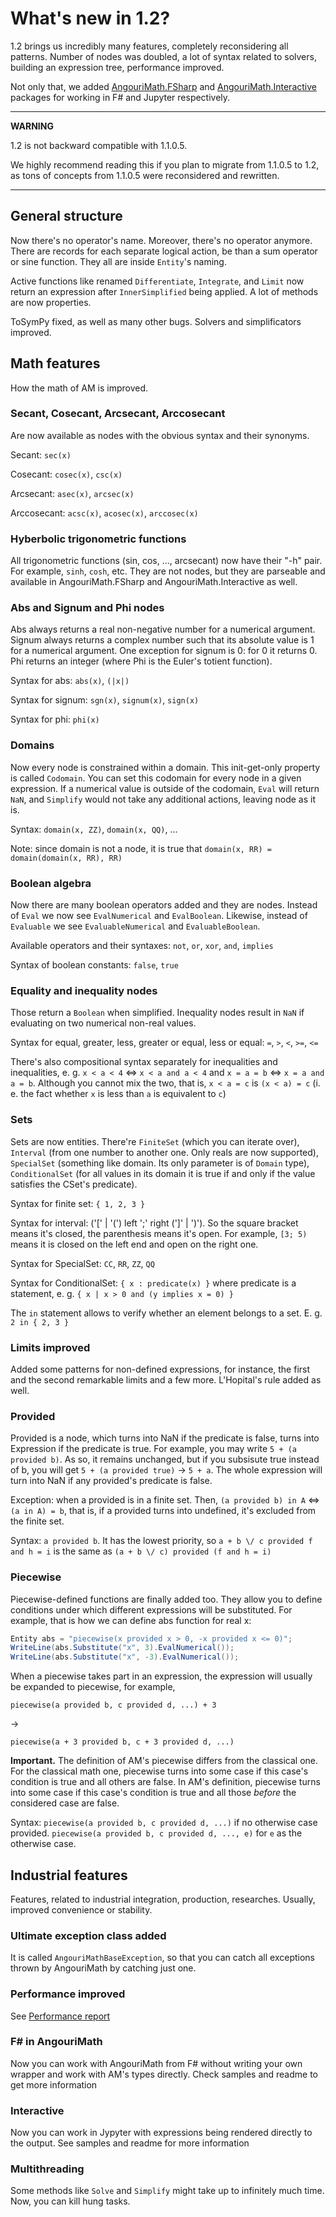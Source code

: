 # What's new in 1.2?

1.2 brings us incredibly many features, completely reconsidering all patterns. Number of nodes was doubled, 
a lot of syntax related to solvers, building an expression tree, performance improved.

Not only that, we added <a href="fsharp">AngouriMath.FSharp</a> and <a href="inter">AngouriMath.Interactive</a> packages for working in F# and Jupyter respectively.

---
**WARNING**

1.2 is not backward compatible with 1.1.0.5.

We highly recommend reading this if you plan to migrate from 1.1.0.5 to 1.2, as tons of concepts from 1.1.0.5
were reconsidered and rewritten.

---

## General structure

Now there's no operator's name. Moreover, there's no operator anymore. There are records for each separate
logical action, be than a sum operator or sine function. They all are inside `Entity`'s naming.

Active functions like renamed `Differentiate`, `Integrate`, and `Limit` now return an expression after `InnerSimplified`
being applied. A lot of methods are now properties.

ToSymPy fixed, as well as many other bugs. Solvers and simplificators improved.

## Math features

How the math of AM is improved.

### Secant, Cosecant, Arcsecant, Arccosecant

Are now available as nodes with the obvious syntax and their synonyms.

Secant: `sec(x)`

Cosecant: `cosec(x)`, `csc(x)`

Arcsecant: `asec(x)`, `arcsec(x)`

Arccosecant: `acsc(x)`, `acosec(x)`, `arccosec(x)`

### Hyberbolic trigonometric functions

All trigonometric functions (sin, cos, ..., arcsecant) now have their "-h" pair. For example, `sinh`, `cosh`, etc.
They are not nodes, but they are parseable and available in AngouriMath.FSharp and AngouriMath.Interactive as well.

### Abs and Signum and Phi nodes

Abs always returns a real non-negative number for a numerical argument. Signum always returns a complex
number such that its absolute value is 1 for a numerical argument. One exception for signum is 0:
for 0 it returns 0. Phi returns an integer (where Phi is the Euler's totient function).

Syntax for abs: `abs(x)`, `(|x|)`

Syntax for signum: `sgn(x)`, `signum(x)`, `sign(x)`

Syntax for phi: `phi(x)`

### Domains

Now every node is constrained within a domain. This init-get-only property is called `Codomain`. You can
set this codomain for every node in a given expression. If a numerical value is outside of the codomain,
`Eval` will return `NaN`, and `Simplify` would not take any additional actions, leaving node as it is.

Syntax: `domain(x, ZZ)`, `domain(x, QQ)`, ...

Note: since domain is not a node, it is true that `domain(x, RR) = domain(domain(x, RR), RR)`

### Boolean algebra

Now there are many boolean operators added and they are nodes. Instead of `Eval` we now see
`EvalNumerical` and `EvalBoolean`. Likewise, instead of `Evaluable` we see `EvaluableNumerical`
and `EvaluableBoolean`.

Available operators and their syntaxes: `not`, `or`, `xor`, `and`, `implies`

Syntax of boolean constants: `false`, `true`

### Equality and inequality nodes

Those return a `Boolean` when simplified. Inequality nodes result in `NaN` if evaluating on two 
numerical non-real values. 

Syntax for equal, greater, less, greater or equal, less or equal: `=`, `>`, `<`, `>=`, `<=`

There's also compositional syntax separately for inequalities and inequalities, e. g.
`x < a < 4` <=> `x < a and a < 4` and `x = a = b` <=> `x = a and a = b`. Although you cannot mix
the two, that is, `x < a = c` is `(x < a) = c` (i. e. the fact whether `x` is less than `a`
is equivalent to `c`)

### Sets

Sets are now entities. There're `FiniteSet` (which you can iterate over), 
`Interval` (from one number to another one. Only reals are now supported),
`SpecialSet` (something like domain. Its only parameter is of `Domain` type),
`ConditionalSet` (for all values in its domain it is true if and only if the
value satisfies the CSet's predicate).

Syntax for finite set: `{ 1, 2, 3 }`

Syntax for interval: ('[' | '(') left ';' right (']' | ')'). So the square bracket means it's closed, 
the parenthesis means it's open. For example, `[3; 5)` means it is closed on the left end and open on 
the right one.

Syntax for SpecialSet: `CC`, `RR`, `ZZ`, `QQ`

Syntax for ConditionalSet: `{ x : predicate(x) }` where predicate is a statement, e. g.
`{ x | x > 0 and (y implies x = 0) }`

The `in` statement allows to verify whether an element belongs to a set. E. g.
`2 in { 2, 3 }`

### Limits improved

Added some patterns for non-defined expressions, for instance, the first and the second
remarkable limits and a few more. L'Hopital's rule added as well.


### Provided

Provided is a node, which turns into NaN if the predicate is false, turns into Expression if the predicate is true. For example,
you may write `5 + (a provided b)`. As so, it remains unchanged, but if you subsisute true instead of b, you will get
`5 + (a provided true)` -> `5 + a`. The whole expression will turn into NaN if any provided's predicate is false.

Exception: when a provided is in a finite set. Then, `(a provided b) in A` <=> `(a in A) = b`, that is, if a provided turns
into undefined, it's excluded from the finite set.

Syntax: `a provided b`. It has the lowest priority, so `a + b \/ c provided f and h = i` is the same as `(a + b \/ c) provided (f and h = i)`

### Piecewise

Piecewise-defined functions are finally added too. They allow you to define conditions under which different expressions
will be substituted. For example, that is how we can define abs function for real x:
```cs
Entity abs = "piecewise(x provided x > 0, -x provided x <= 0)";
WriteLine(abs.Substitute("x", 3).EvalNumerical());
WriteLine(abs.Substitute("x", -3).EvalNumerical());
```

When a piecewise takes part in an expression, the expression will usually be expanded to piecewise, for example,
```
piecewise(a provided b, c provided d, ...) + 3
```
->
```
piecewise(a + 3 provided b, c + 3 provided d, ...)
```

**Important.** The definition of AM's piecewise differs from the classical one.
For the classical math one, piecewise turns into some case if this case's condition is true and all others are false.
In AM's definition, piecewise turns into some case if this case's condition is true and all those *before* the considered
case are false.

Syntax: `piecewise(a provided b, c provided d, ...)` if no otherwise case provided.
`piecewise(a provided b, c provided d, ..., e)` for `e` as the otherwise case.




## Industrial features

Features, related to industrial integration, production, researches. Usually, improved convenience or stability.

### Ultimate exception class added

It is called `AngouriMathBaseException`, so that you can catch all exceptions thrown by AngouriMath by catching just one.

### Performance improved

See <a href="./version_performance_control.md">Performance report</a>

### <a id="fsharp"></a>F\# in AngouriMath

Now you can work with AngouriMath from F# without writing your own wrapper and work with AM's types directly. Check samples
and readme to get more information

### <a id="inter"></a>Interactive

Now you can work in Jypyter with expressions being rendered directly to the output. See samples and readme for more information

### Multithreading

Some methods like `Solve` and `Simplify` might take up to infinitely much time. Now, you can kill hung tasks.
